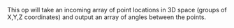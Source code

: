 This op will take an incoming array of point locations in 3D space (groups of X,Y,Z coordinates) and output an array of angles between the points. 
